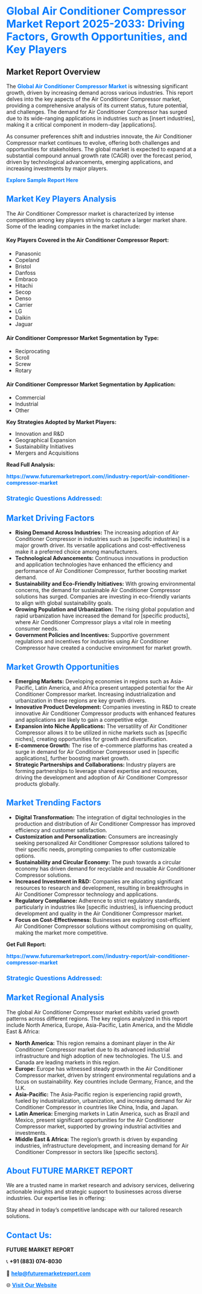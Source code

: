 <h1 style="color: #007BFF;">Global Air Conditioner Compressor Market Report 2025-2033: Driving Factors, Growth Opportunities, and Key Players</h1>

<section id="overview">
<h2>Market Report Overview</h2>
<p>The <a href="https://www.futuremarketreport.com//industry-report/air-conditioner-compressor-market" style="color: #007BFF; text-decoration: none;"><strong>Global Air Conditioner Compressor Market</strong></a> is witnessing significant growth, driven by increasing demand across various industries. This report delves into the key aspects of the Air Conditioner Compressor market, providing a comprehensive analysis of its current status, future potential, and challenges. The demand for Air Conditioner Compressor has surged due to its wide-ranging applications in industries such as [insert industries], making it a critical component in modern-day [applications].</p>
<p>As consumer preferences shift and industries innovate, the Air Conditioner Compressor market continues to evolve, offering both challenges and opportunities for stakeholders. The global market is expected to expand at a substantial compound annual growth rate (CAGR) over the forecast period, driven by technological advancements, emerging applications, and increasing investments by major players.</p>
</section>

<section id="overview">
<p><a href="https://www.futuremarketreport.com//request-sample/reportId=89461" style="color: #007BFF; text-decoration: none;"><strong>Explore Sample Report Here</strong></a></p>
</section>

<section id="key-players">
<h2 style="color: #007BFF;">Market Key Players Analysis</h2>
<p>The Air Conditioner Compressor market is characterized by intense competition among key players striving to capture a larger market share. Some of the leading companies in the market include:</p>
<h4>Key Players Covered in the Air Conditioner Compressor Report:</h4>
<ul><li>Panasonic</li><li>Copeland</li><li>Bristol</li><li>Danfoss</li><li>Embraco</li><li>Hitachi</li><li>Secop</li><li>Denso</li><li>Carrier</li><li>LG</li><li>Daikin</li><li>Jaguar</li></ul>
<h4>Air Conditioner Compressor Market Segmentation by Type:</h4>
<ul><li>Reciprocating</li><li>Scroll</li><li>Screw</li><li>Rotary</li></ul>

<h4>Air Conditioner Compressor Market Segmentation by Application:</h4>
<ul><li>Commercial</li><li>Industrial</li><li>Other</li></ul>
<p><strong>Key Strategies Adopted by Market Players:</strong></p>
<ul>
<li>Innovation and R&D</li>
<li>Geographical Expansion</li>
<li>Sustainability Initiatives</li>
<li>Mergers and Acquisitions</li>
</ul>
</section>

<section>
<p><strong>Read Full Analysis: </strong></p><a href="https://www.futuremarketreport.com//industry-report/air-conditioner-compressor-market" style="color: #007BFF; text-decoration: none;"><strong>https://www.futuremarketreport.com//industry-report/air-conditioner-compressor-market</strong></a>
<h3 style="color: #007BFF;">Strategic Questions Addressed:</h3>
</section>

<section id="driving-factors">
<h2 style="color: #007BFF;">Market Driving Factors</h2>
<ul>
<li><strong>Rising Demand Across Industries:</strong> The increasing adoption of Air Conditioner Compressor in industries such as [specific industries] is a major growth driver. Its versatile applications and cost-effectiveness make it a preferred choice among manufacturers.</li>
<li><strong>Technological Advancements:</strong> Continuous innovations in production and application technologies have enhanced the efficiency and performance of Air Conditioner Compressor, further boosting market demand.</li>
<li><strong>Sustainability and Eco-Friendly Initiatives:</strong> With growing environmental concerns, the demand for sustainable Air Conditioner Compressor solutions has surged. Companies are investing in eco-friendly variants to align with global sustainability goals.</li>
<li><strong>Growing Population and Urbanization:</strong> The rising global population and rapid urbanization have increased the demand for [specific products], where Air Conditioner Compressor plays a vital role in meeting consumer needs.</li>
<li><strong>Government Policies and Incentives:</strong> Supportive government regulations and incentives for industries using Air Conditioner Compressor have created a conducive environment for market growth.</li>
</ul>
</section>

<section id="growth-opportunities">
<h2 style="color: #007BFF;">Market Growth Opportunities</h2>
<ul>
<li><strong>Emerging Markets:</strong> Developing economies in regions such as Asia-Pacific, Latin America, and Africa present untapped potential for the Air Conditioner Compressor market. Increasing industrialization and urbanization in these regions are key growth drivers.</li>
<li><strong>Innovative Product Development:</strong> Companies investing in R&D to create innovative Air Conditioner Compressor products with enhanced features and applications are likely to gain a competitive edge.</li>
<li><strong>Expansion into Niche Applications:</strong> The versatility of Air Conditioner Compressor allows it to be utilized in niche markets such as [specific niches], creating opportunities for growth and diversification.</li>
<li><strong>E-commerce Growth:</strong> The rise of e-commerce platforms has created a surge in demand for Air Conditioner Compressor used in [specific applications], further boosting market growth.</li>
<li><strong>Strategic Partnerships and Collaborations:</strong> Industry players are forming partnerships to leverage shared expertise and resources, driving the development and adoption of Air Conditioner Compressor products globally.</li>
</ul>
</section>

<section id="trending-factors">
<h2 style="color: #007BFF;">Market Trending Factors</h2>
<ul>
<li><strong>Digital Transformation:</strong> The integration of digital technologies in the production and distribution of Air Conditioner Compressor has improved efficiency and customer satisfaction.</li>
<li><strong>Customization and Personalization:</strong> Consumers are increasingly seeking personalized Air Conditioner Compressor solutions tailored to their specific needs, prompting companies to offer customizable options.</li>
<li><strong>Sustainability and Circular Economy:</strong> The push towards a circular economy has driven demand for recyclable and reusable Air Conditioner Compressor solutions.</li>
<li><strong>Increased Investment in R&D:</strong> Companies are allocating significant resources to research and development, resulting in breakthroughs in Air Conditioner Compressor technology and applications.</li>
<li><strong>Regulatory Compliance:</strong> Adherence to strict regulatory standards, particularly in industries like [specific industries], is influencing product development and quality in the Air Conditioner Compressor market.</li>
<li><strong>Focus on Cost-Effectiveness:</strong> Businesses are exploring cost-efficient Air Conditioner Compressor solutions without compromising on quality, making the market more competitive.</li>
</ul>
</section>

<section>
<p><strong>Get Full Report: </strong></p><a href="https://www.futuremarketreport.com//industry-report/air-conditioner-compressor-market" style="color: #007BFF; text-decoration: none;"><strong>https://www.futuremarketreport.com//industry-report/air-conditioner-compressor-market</strong></a>
<h3 style="color: #007BFF;">Strategic Questions Addressed:</h3>
</section>


<section id="regional-analysis">
<h2 style="color: #007BFF;">Market Regional Analysis</h2>
<p>The global Air Conditioner Compressor market exhibits varied growth patterns across different regions. The key regions analyzed in this report include North America, Europe, Asia-Pacific, Latin America, and the Middle East & Africa:</p>
<ul>
<li><strong>North America:</strong> This region remains a dominant player in the Air Conditioner Compressor market due to its advanced industrial infrastructure and high adoption of new technologies. The U.S. and Canada are leading markets in this region.</li>
<li><strong>Europe:</strong> Europe has witnessed steady growth in the Air Conditioner Compressor market, driven by stringent environmental regulations and a focus on sustainability. Key countries include Germany, France, and the U.K.</li>
<li><strong>Asia-Pacific:</strong> The Asia-Pacific region is experiencing rapid growth, fueled by industrialization, urbanization, and increasing demand for Air Conditioner Compressor in countries like China, India, and Japan.</li>
<li><strong>Latin America:</strong> Emerging markets in Latin America, such as Brazil and Mexico, present significant opportunities for the Air Conditioner Compressor market, supported by growing industrial activities and investments.</li>
<li><strong>Middle East & Africa:</strong> The region’s growth is driven by expanding industries, infrastructure development, and increasing demand for Air Conditioner Compressor in sectors like [specific sectors].</li>
</ul>
</section>

<footer>
<h2 style="color: #007BFF;">About FUTURE MARKET REPORT</h2>
<p>We are a trusted name in market research and advisory services, delivering actionable insights and strategic support to businesses across diverse industries. Our expertise lies in offering:</p>

<p>Stay ahead in today’s competitive landscape with our tailored research solutions.</p>

<h2 style="color: #007BFF;">Contact Us:</h2>
<p><strong>FUTURE MARKET REPORT</strong></p>
<p>📞 <strong>+91 (883) 074-8030</strong></p>
<p>📧 <strong><a href="mailto:help@futuremarketreport.com" style="color: #007BFF;">help@futuremarketreport.com</a></strong></p>
<p>🌐 <strong><a href="https://www.futuremarketreport.com/" style="color: #007BFF;">Visit Our Website</a></strong></p>
</footer>